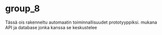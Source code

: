 # group_8

Tässä ois rakenneltu automaatin toiminnallisuudet prototyyppiksi.
mukana API ja database jonka kanssa se keskustelee